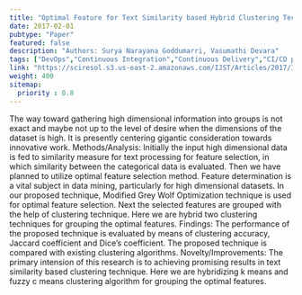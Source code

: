 ```yaml
---
title: "Optimal Feature for Text Similarity based Hybrid Clustering Technique with Aid of MGWO"
date: 2017-02-01
pubtype: "Paper"
featured: false
description: "Authors: Surya Narayana Goddumarri, Vasumathi Devara"
tags: ["DevOps","Continuous Integration","Continuous Delivery","CI/CD pipelines","agile","Culture"]
link: "https://sciresol.s3.us-east-2.amazonaws.com/IJST/Articles/2017/Issue-6/Article24.pdf"
weight: 400
sitemap:
  priority : 0.8
---
```


The way toward gathering high dimensional information into groups is not exact and maybe not up to the level
of desire when the dimensions of the dataset is high. It is presently centering gigantic consideration towards innovative
work. Methods/Analysis: Initially the input high dimensional data is fed to similarity measure for text processing for
feature selection, in which similarity between the categorical data is evaluated. Then we have planned to utilize optimal
feature selection method. Feature determination is a vital subject in data mining, particularly for high dimensional
datasets. In our proposed technique, Modified Grey Wolf Optimization technique is used for optimal feature selection. Next
the selected features are grouped with the help of clustering technique. Here we are hybrid two clustering techniques for
grouping the optimal features. Findings: The performance of the proposed technique is evaluated by means of clustering
accuracy, Jaccard coefficient and Dice’s coefficient. The proposed technique is compared with existing clustering algorithms.
Novelty/Improvements: The primary intension of this research is to achieving promising results in text similarity based
clustering technique. Here we are hybridizing k means and fuzzy c means clustering algorithm for grouping the optimal
features.


